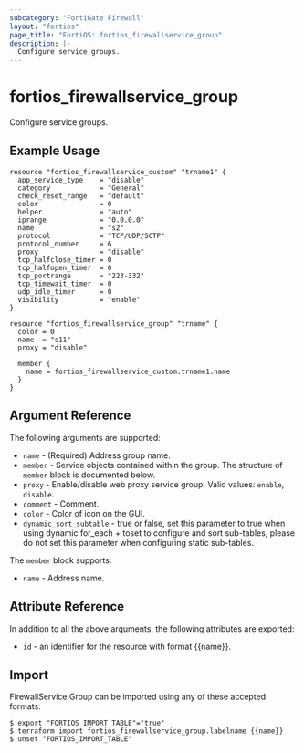 ```yaml
---
subcategory: "FortiGate Firewall"
layout: "fortios"
page_title: "FortiOS: fortios_firewallservice_group"
description: |-
  Configure service groups.
---
```


# fortios_firewallservice_group
Configure service groups.

## Example Usage

```hcl
resource "fortios_firewallservice_custom" "trname1" {
  app_service_type    = "disable"
  category            = "General"
  check_reset_range   = "default"
  color               = 0
  helper              = "auto"
  iprange             = "0.0.0.0"
  name                = "s2"
  protocol            = "TCP/UDP/SCTP"
  protocol_number     = 6
  proxy               = "disable"
  tcp_halfclose_timer = 0
  tcp_halfopen_timer  = 0
  tcp_portrange       = "223-332"
  tcp_timewait_timer  = 0
  udp_idle_timer      = 0
  visibility          = "enable"
}

resource "fortios_firewallservice_group" "trname" {
  color = 0
  name  = "s11"
  proxy = "disable"

  member {
    name = fortios_firewallservice_custom.trname1.name
  }
}
```

## Argument Reference

The following arguments are supported:

* `name` - (Required) Address group name.
* `member` - Service objects contained within the group. The structure of `member` block is documented below.
* `proxy` - Enable/disable web proxy service group. Valid values: `enable`, `disable`.
* `comment` - Comment.
* `color` - Color of icon on the GUI.
* `dynamic_sort_subtable` - true or false, set this parameter to true when using dynamic for_each + toset to configure and sort sub-tables, please do not set this parameter when configuring static sub-tables.

The `member` block supports:

* `name` - Address name.


## Attribute Reference

In addition to all the above arguments, the following attributes are exported:
* `id` - an identifier for the resource with format {{name}}.

## Import

FirewallService Group can be imported using any of these accepted formats:
```
$ export "FORTIOS_IMPORT_TABLE"="true"
$ terraform import fortios_firewallservice_group.labelname {{name}}
$ unset "FORTIOS_IMPORT_TABLE"
```
